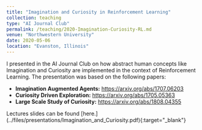 ```yaml
---
title: "Imagination and Curiosity in Reinforcement Learning"
collection: teaching
type: "AI Journal Club"
permalink: /teaching/2020-Imagination-Curiosity-RL.md
venue: "Northwestern University"
date: 2020-05-06
location: "Evanston, Illinois"
---
```


I presented in the AI Journal Club on how abstract human concepts like Imagination and Curiosity are implemented in the context of Reinforcement Learning. The presentation was based on the following papers: 
<ul>
<li><strong>Imagination Augmented Agents:</strong> <a href="https://arxiv.org/abs/1707.06203" target="_blank">https://arxiv.org/abs/1707.06203</a></li>
<li><strong>Curiosity Driven Exploration:</strong> <a href="https://arxiv.org/abs/1705.05363" target = "_blank">https://arxiv.org/abs/1705.05363</a></li>
<li><strong>Large Scale Study of Curiosity:</strong> <a href="https://arxiv.org/abs/1808.04355" target="_blank">https://arxiv.org/abs/1808.04355</a></li>
</ul>
Lectures slides can be found [here.](../files/presentations/Imagination_and_Curiosity.pdf){:target="_blank"}

